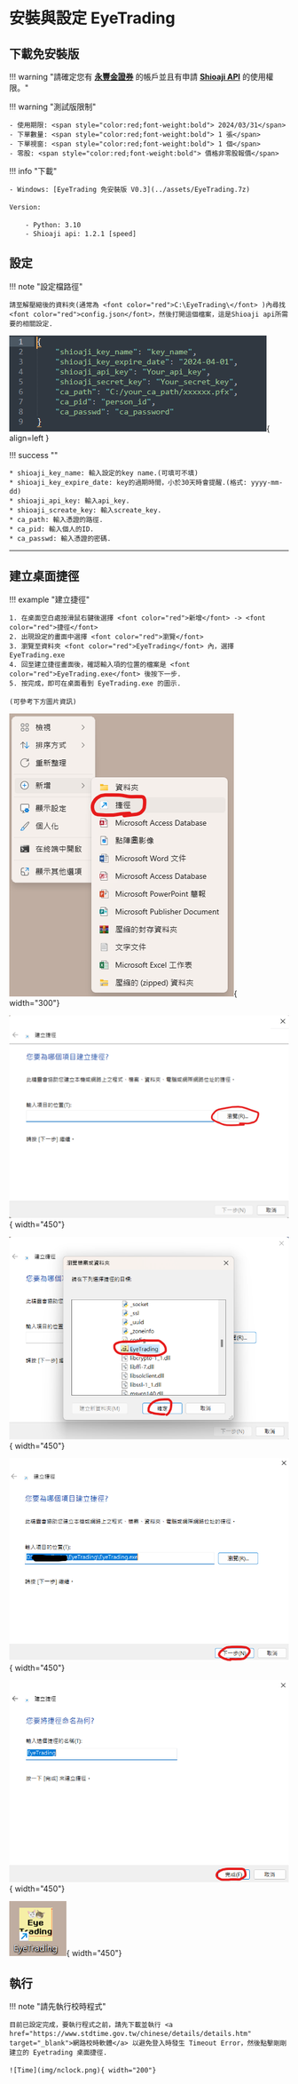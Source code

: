 # 安裝與設定 EyeTrading



## 下載免安裝版

!!! warning "請確定您有 <span style="color:red;font-weight:bold"><a href="https://sinotrade.github.io/tutor/prepare/open_account/" target="_blank">永豐金證券</a></span> 的帳戶並且有申請 <span style="color:red;font-weight:bold"><a href="https://sinotrade.github.io/tutor/prepare/terms/" target="_blank">Shioaji API</a></span> 的使用權限。"

!!! warning "測試版限制"

    - 使用期限: <span style="color:red;font-weight:bold"> 2024/03/31</span>
    - 下單數量: <span style="color:red;font-weight:bold"> 1 張</span>
    - 下單視窗: <span style="color:red;font-weight:bold"> 1 個</span>
    - 零股: <span style="color:red;font-weight:bold"> 價格非零股報價</span>

!!! info "下載"

    - Windows: [EyeTrading 免安裝版 V0.3](../assets/EyeTrading.7z)

    Version:
    
        - Python: 3.10
        - Shioaji api: 1.2.1 [speed]

<div markdown>

## 設定

!!! note "設定檔路徑"

    請至解壓縮後的資料夾(通常為 <font color="red">C:\EyeTrading\</font> )內尋找 <font color="red">config.json</font>，然後打開這個檔案，這是Shioaji api所需要的相關設定.

![Image title](img/setting.png){ align=left }

!!! success ""

    * shioaji_key_name: 輸入設定的key name.(可填可不填)
    * shioaji_key_expire_date: key的過期時間，小於30天時會提醒.(格式: yyyy-mm-dd)
    * shioaji_api_key: 輸入api_key.
    * shioaji_screate_key: 輸入screate_key.
    * ca_path: 輸入憑證的路徑.
    * ca_pid: 輸入個人的ID.
    * ca_passwd: 輸入憑證的密碼.

</div>
<hr>
<div markdown>
    
## 建立桌面捷徑

!!! example "建立捷徑"

    1. 在桌面空白處按滑鼠右鍵後選擇 <font color="red">新增</font> -> <font color="red">捷徑</font>
    2. 出現設定的畫面中選擇 <font color="red">瀏覽</font>
    3. 瀏覽至資料夾 <font color="red">EyeTrading</font> 內，選擇 EyeTrading.exe
    4. 回至建立捷徑畫面後，確認輸入項的位置的檔案是 <font color="red">EyeTrading.exe</font> 後按下一步.
    5. 按完成，即可在桌面看到 EyeTrading.exe 的圖示.

    (可參考下方圖片資訊)

![Step1](img/shortcut_1.png){ width="300"}

![Step2](img/shortcut_2.png){ width="450"}

![Step3](img/shortcut_3.png){ width="450"}

![Step4](img/shortcut_4.png){ width="450"}

![Step5](img/shortcut_5.png){ width="450"}

![Down](img/down.png){ width="450"}


## 執行

!!! note "請先執行校時程式"

    目前已設定完成，要執行程式之前，請先下載並執行 <a href="https://www.stdtime.gov.tw/chinese/details/details.htm" target="_blank">網路校時軟體</a> 以避免登入時發生 Timeout Error，然後點擊剛剛建立的 Eyetrading 桌面捷徑.

    ![Time](img/nclock.png){ width="200"}
